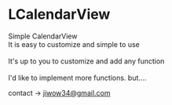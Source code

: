# LCalendarView

Simple CalendarView <br>
It is easy to customize and simple to use
<br>
<br>
It's up to you to customize and add any function
<br>
<br>
I'd like to implement more functions. but....

contact -> jiwow34@gmail.com
